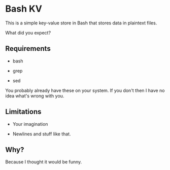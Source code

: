 # Bash KV

This is a simple key-value store in Bash that stores data in plaintext files.

What did you expect?

## Requirements

* bash

* grep

* sed

You probably already have these on your system.  If you don't then I have no 
idea what's wrong with you.

## Limitations

* Your imagination

* Newlines and stuff like that.

## Why?

Because I thought it would be funny.
